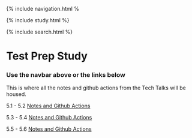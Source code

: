{% include navigation.html %

{% include study.html %}

{% include search.html %}


# Test Prep Study
### Use the navbar above or the links below

This is where all the notes and github actions from the Tech Talks will be housed.

5.1 - 5.2 [Notes and Github Actions](https://yashshah138.github.io/Data_Structures1/notes/5.1-5.2)

5.3 - 5.4 [Notes and Github Actions](https://yashshah138.github.io/Data_Structures1/notes/5.3-5.4)

5.5 - 5.6 [Notes and Github Actions](https://yashshah138.github.io/Data_Structures1/notes/5.5-5.6)
